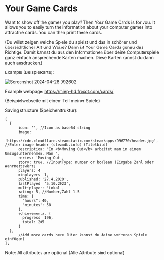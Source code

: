 # Your Game Cards

Want to show off the games you play? Then Your Game Cards is for you. It allows you to easily turn the information about your computer games into attractive cards. You can then print these cards.

(Du willst zeigen welche Spiele du spielst und das in schöner und übersichtlicher Art und Weise? Dann ist Your Game Cards genau das Richtige. Damit kannst du aus den Informationen über deine Computerspiele ganz einfach ansprechende Karten machen. Diese Karten kannst du dann auch ausdrucken.)

Example (Beispielkarte):

![Screenshot 2024-04-28 092602](https://github.com/MiepHD/game-cards/assets/63968466/0919aa20-b443-4e34-8ec9-fd95d77999b4)

Example webpage: https://miep-hd.froxot.com/cards/

(Beispielwebseite mit einem Teil meiner Spiele)

Saving structure (Speicherstruktur):

```
[
  {
      icon: '', //Icon as base64 string
      image:
        'https://cdn.cloudflare.steamstatic.com/steam/apps/996770/header.jpg', //Enter image header (steamdb.info) (Titelbild)
      description: "In <b>Moving Out</b> arbeitet man in einem Umzugsunternehmen. Man ",
      series: 'Moving Out',
      story: true, //InputType: number or boolean (Eingabe Zahl oder Wahrheitswert)
      players: 4,
      minplayers: 1,
      published: '27.4.2020',
      lastPlayed: '5.10.2023',
      multiplayer: 'Lokal',
      rating: 5, //Number/Zahl 1-5
      time: {
        "hours": 40,
        "minutes": 58
      },
      achievements: {
        progress: 196, 
        total: 205
      }
  },
  ... //Add more cards here (Hier kannst du deine weiteren Spiele einfügen)
];
```

Note: All attributes are optional (Alle Attribute sind optional)
